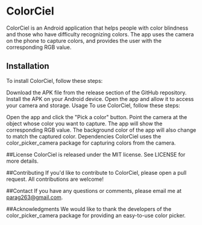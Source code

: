 # ColorCiel

ColorCiel is an Android application that helps people with color blindness and those who have difficulty recognizing colors. The app uses the camera on the phone to capture colors, and provides the user with the corresponding RGB value.

## Installation
To install ColorCiel, follow these steps:

Download the APK file from the release section of the GitHub repository.
Install the APK on your Android device.
Open the app and allow it to access your camera and storage.
Usage
To use ColorCiel, follow these steps:

Open the app and click the "Pick a color" button.
Point the camera at the object whose color you want to capture.
The app will show the corresponding RGB value.
The background color of the app will also change to match the captured color.
Dependencies
ColorCiel uses the color_picker_camera package for capturing colors from the camera.

##License
ColorCiel is released under the MIT license. See LICENSE for more details.

##Contributing
If you'd like to contribute to ColorCiel, please open a pull request. All contributions are welcome!

##Contact
If you have any questions or comments, please email me at parag263@gmail.com.

##Acknowledgments
We would like to thank the developers of the color_picker_camera package for providing an easy-to-use color picker.
